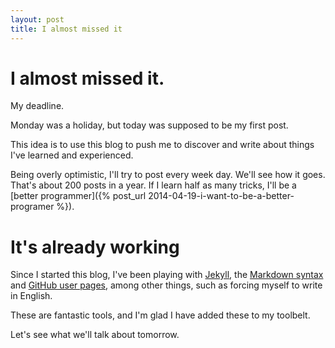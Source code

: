```yaml
---
layout: post
title: I almost missed it
---
```


# I almost missed it.

My deadline. 

Monday was a holiday, but today was supposed to be my first post.

This idea is to use this blog to push me to discover and write about things I've learned and experienced.

Being overly optimistic, I'll try to post every week day. We'll see how it goes. That's about 200 posts in a year. If I learn half as many tricks, I'll be a [better programmer]({% post_url 2014-04-19-i-want-to-be-a-better-programer %}).

# It's already working

Since I started this blog, I've been playing with [Jekyll](http://jekyllrb.com/), the [Markdown syntax](https://daringfireball.net/projects/markdown/) and [GitHub user pages](https://help.github.com/articles/user-organization-and-project-pages), among other things, such as forcing myself to write in English.

These are fantastic tools, and I'm glad I have added these to my toolbelt.

Let's see what we'll talk about tomorrow.
